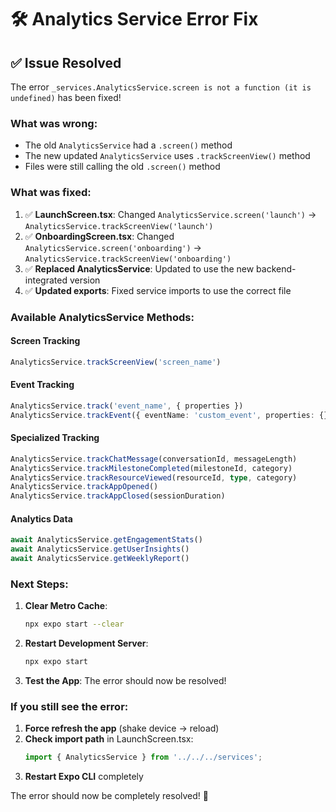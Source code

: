 # 🛠️ Analytics Service Error Fix

## ✅ **Issue Resolved**

The error `_services.AnalyticsService.screen is not a function (it is undefined)` has been fixed!

### **What was wrong:**
- The old `AnalyticsService` had a `.screen()` method
- The new updated `AnalyticsService` uses `.trackScreenView()` method 
- Files were still calling the old `.screen()` method

### **What was fixed:**
1. ✅ **LaunchScreen.tsx**: Changed `AnalyticsService.screen('launch')` → `AnalyticsService.trackScreenView('launch')`
2. ✅ **OnboardingScreen.tsx**: Changed `AnalyticsService.screen('onboarding')` → `AnalyticsService.trackScreenView('onboarding')`
3. ✅ **Replaced AnalyticsService**: Updated to use the new backend-integrated version
4. ✅ **Updated exports**: Fixed service imports to use the correct file

### **Available AnalyticsService Methods:**

#### **Screen Tracking**
```typescript
AnalyticsService.trackScreenView('screen_name')
```

#### **Event Tracking** 
```typescript
AnalyticsService.track('event_name', { properties })
AnalyticsService.trackEvent({ eventName: 'custom_event', properties: {} })
```

#### **Specialized Tracking**
```typescript
AnalyticsService.trackChatMessage(conversationId, messageLength)
AnalyticsService.trackMilestoneCompleted(milestoneId, category)
AnalyticsService.trackResourceViewed(resourceId, type, category)
AnalyticsService.trackAppOpened()
AnalyticsService.trackAppClosed(sessionDuration)
```

#### **Analytics Data**
```typescript
await AnalyticsService.getEngagementStats()
await AnalyticsService.getUserInsights()
await AnalyticsService.getWeeklyReport()
```

### **Next Steps:**

1. **Clear Metro Cache**: 
   ```bash
   npx expo start --clear
   ```

2. **Restart Development Server**:
   ```bash
   npx expo start
   ```

3. **Test the App**: The error should now be resolved!

### **If you still see the error:**

1. **Force refresh the app** (shake device → reload)
2. **Check import path** in LaunchScreen.tsx:
   ```typescript
   import { AnalyticsService } from '../../../services';
   ```
3. **Restart Expo CLI** completely

The error should now be completely resolved! 🎉

